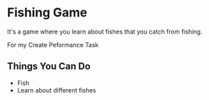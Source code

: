 
# Fishing Game

It's a game where you learn about fishes that you catch from fishing.

For my Create Peformance Task
## Things You Can Do

- Fish
- Learn about different fishes